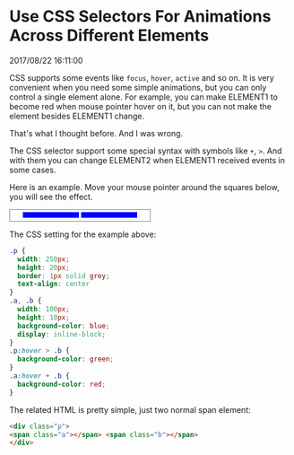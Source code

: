 # Use CSS Selectors For Animations Across Different Elements
2017/08/22 16:11:00

CSS supports some events like `focus`, `hover`, `active` and so on. It is very convenient when you need some simple animations, but you can only control a single element alone. For example, you can make ELEMENT1 to become red when mouse pointer hover on it, but you can not make the element besides ELEMENT1 change.

That's what I thought before. And I was wrong.

The CSS selector support some special syntax with symbols like `+`, `>`. And with them you can change ELEMENT2 when ELEMENT1 received events in some cases.

Here is an example. Move your mouse pointer around the squares below, you will see the effect.
<style>
.p {
  width: 250px;
  height: 20px;
  border: 1px solid grey;
  text-align: center
}
.a, .b {
  width: 100px;
  height: 10px;
  background-color: blue;
  display: inline-block;
}
.p:hover > .b {
  background-color: green;
}
.a:hover + .b {
  background-color: red;
}
</style>

<div class="p">
<span class="a"></span> <span class="b"></span>
</div>


The CSS setting for the example above:
```css
.p {
  width: 250px;
  height: 20px;
  border: 1px solid grey;
  text-align: center
}
.a, .b {
  width: 100px;
  height: 10px;
  background-color: blue;
  display: inline-block;
}
.p:hover > .b {
  background-color: green;
}
.a:hover + .b {
  background-color: red;
}
```

The related HTML is pretty simple, just two normal span element:
```html
<div class="p">
<span class="a"></span> <span class="b"></span>
</div>
```

